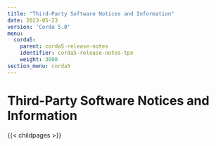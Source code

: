 ```yaml
---
title: "Third-Party Software Notices and Information"
date: 2023-05-23
version: 'Corda 5.0'
menu:
  corda5:
    parent: corda5-release-notes
    identifier: corda5-release-notes-tpn
    weight: 3000
section_menu: corda5
---
```

# Third-Party Software Notices and Information
{{< childpages >}}